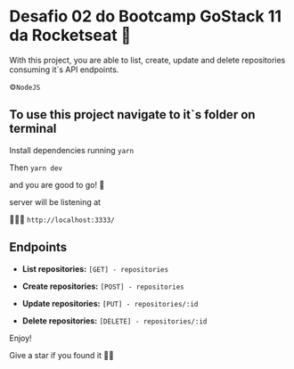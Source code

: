 # Desafio 02 do Bootcamp GoStack 11 da Rocketseat 🚀

With this project, you are able to list, create, update and delete repositories consuming it`s API endpoints.

⚙️```NodeJS```

## To use this project navigate to it`s folder on terminal

Install dependencies running ```yarn```

Then ```yarn dev```

and you are good to go! 🙂

server will be listening at

🧑🏻‍💻 ```http://localhost:3333/```

## Endpoints

- **List repositories:** ``[GET] - repositories``

- **Create repositories:** ``[POST] - repositories``

- **Update repositories:** ``[PUT] - repositories/:id``

- **Delete repositories:** ``[DELETE] - repositories/:id``

Enjoy! 

Give a star if you found it 👍🏻

